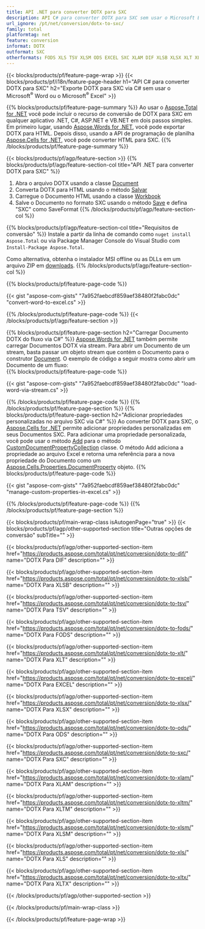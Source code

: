 ```yaml
---
title: API .NET para converter DOTX para SXC
description: API C# para converter DOTX para SXC sem usar o Microsoft Excel ou Adobe Reader
url_ignore: /pt/net/conversion/dotx-to-sxc/
family: total
platformtag: net
feature: conversion
informat: DOTX
outformat: SXC
otherformats: FODS XLS TSV XLSM ODS EXCEL SXC XLAM DIF XLSB XLSX XLT XLTX XLTM
---
```

{{< blocks/products/pf/feature-page-wrap >}}
{{< blocks/products/pf/i18n/feature-page-header h1="API C# para converter DOTX para SXC" h2="Exporte DOTX para SXC via C# sem usar o Microsoft<sup>&reg;</sup> Word ou o Microsoft<sup>&reg;</sup> Excel" >}}

{{% blocks/products/pf/feature-page-summary %}}
Ao usar o [Aspose.Total for .NET](https://products.aspose.com/total/net/) você pode incluir o recurso de conversão de DOTX para SXC em qualquer aplicativo .NET, C#, ASP.NET e VB.NET em dois passos simples. Em primeiro lugar, usando [Aspose.Words for .NET](https://products.aspose.com/words/net/), você pode exportar DOTX para HTML. Depois disso, usando a API de programação de planilha [Aspose.Cells for .NET](https://products.aspose.com/cells/net/), você pode converter HTML para SXC.
{{% /blocks/products/pf/feature-page-summary  %}}

{{< blocks/products/pf/agp/feature-section >}}
{{% blocks/products/pf/agp/feature-section-col title="API .NET para converter DOTX para SXC" %}}
1. Abra o arquivo DOTX usando a classe [Document](https://reference.aspose.com/words/net/aspose.words/Document)
2. Converta DOTX para HTML usando o método [Salvar](https://reference.aspose.com/words/net/aspose.words.Document/save/methods/4)
3. Carregue o Documento HTML usando a classe [Workbook](https://reference.aspose.com/cells/net/aspose.cells/workbook)
4. Salve o Documento no formato SXC usando o método [Save](https://reference.aspose.com/cells/net/aspose.cells.workbook/save/methods/4) e defina "SXC" como SaveFormat
{{% /blocks/products/pf/agp/feature-section-col %}}

{{% blocks/products/pf/agp/feature-section-col title="Requisitos de conversão" %}}
Instale a partir da linha de comando como ```nuget install Aspose.Total``` ou via Package Manager Console do Visual Studio com ```Install-Package Aspose.Total```.

Como alternativa, obtenha o instalador MSI offline ou as DLLs em um arquivo ZIP em [downloads](https://downloads.aspose.com/total/net).
{{% /blocks/products/pf/agp/feature-section-col %}}

{{% blocks/products/pf/feature-page-code %}}

{{< gist "aspose-com-gists" "7a952faebcdf859aef38480f2fabc0dc" "convert-word-to-excel.cs" >}}


{{% /blocks/products/pf/feature-page-code %}}
{{< /blocks/products/pf/agp/feature-section >}}

{{% blocks/products/pf/feature-page-section  h2="Carregar Documento DOTX do fluxo via C#" %}}
[Aspose.Words for .NET](https://products.aspose.com/words/net/) também permite carregar Documentos DOTX via stream. Para abrir um Documento de um stream, basta passar um objeto stream que contém o Documento para o construtor [Document](https://reference.aspose.com/words/net/aspose.words/Document). O exemplo de código a seguir mostra como abrir um Documento de um fluxo:  
{{% blocks/products/pf/feature-page-code %}}

{{< gist "aspose-com-gists" "7a952faebcdf859aef38480f2fabc0dc" "load-word-via-stream.cs" >}}

{{% /blocks/products/pf/feature-page-code  %}}
{{% /blocks/products/pf/feature-page-section %}}
{{% blocks/products/pf/feature-page-section  h2="Adicionar propriedades personalizadas no arquivo SXC via C#" %}}
Ao converter DOTX para SXC, o [Aspose.Cells for .NET](https://products.aspose.com/cells/net/) permite adicionar propriedades personalizadas em seus Documentos SXC. Para adicionar uma propriedade personalizada, você pode usar o método [Add](https://reference.aspose.com/cells/net/aspose.cells.properties/customDocumentpropertycollection/methods/add/index) para o método [CustomDocumentPropertyCollection](https://reference.aspose.com/cells/net/aspose.cells.properties/customDocumentpropertycollection) classe. O método Add adiciona a propriedade ao arquivo Excel e retorna uma referência para a nova propriedade do Documento como um [Aspose.Cells.Properties.DocumentProperty](https://reference.aspose.com/cells/net/aspose.cells.properties/Documentproperty) objeto. 
{{% blocks/products/pf/feature-page-code %}}

{{< gist "aspose-com-gists" "7a952faebcdf859aef38480f2fabc0dc" "manage-custom-properties-in-excel.cs" >}}

{{% /blocks/products/pf/feature-page-code  %}}
{{% /blocks/products/pf/feature-page-section %}}

{{< blocks/products/pf/main-wrap-class isAutogenPage="true" >}}
{{< blocks/products/pf/agp/other-supported-section title="Outras opções de conversão" subTitle="" >}}

{{< blocks/products/pf/agp/other-supported-section-item href="https://products.aspose.com/total/pt/net/conversion/dotx-to-dif/" name="DOTX Para DIF" description="" >}}

{{< blocks/products/pf/agp/other-supported-section-item href="https://products.aspose.com/total/pt/net/conversion/dotx-to-xlsb/" name="DOTX Para XLSB" description="" >}}

{{< blocks/products/pf/agp/other-supported-section-item href="https://products.aspose.com/total/pt/net/conversion/dotx-to-tsv/" name="DOTX Para TSV" description="" >}}

{{< blocks/products/pf/agp/other-supported-section-item href="https://products.aspose.com/total/pt/net/conversion/dotx-to-fods/" name="DOTX Para FODS" description="" >}}

{{< blocks/products/pf/agp/other-supported-section-item href="https://products.aspose.com/total/pt/net/conversion/dotx-to-xlt/" name="DOTX Para XLT" description="" >}}

{{< blocks/products/pf/agp/other-supported-section-item href="https://products.aspose.com/total/pt/net/conversion/dotx-to-excel/" name="DOTX Para EXCEL" description="" >}}

{{< blocks/products/pf/agp/other-supported-section-item href="https://products.aspose.com/total/pt/net/conversion/dotx-to-xlsx/" name="DOTX Para XLSX" description="" >}}

{{< blocks/products/pf/agp/other-supported-section-item href="https://products.aspose.com/total/pt/net/conversion/dotx-to-ods/" name="DOTX Para ODS" description="" >}}

{{< blocks/products/pf/agp/other-supported-section-item href="https://products.aspose.com/total/pt/net/conversion/dotx-to-sxc/" name="DOTX Para SXC" description="" >}}

{{< blocks/products/pf/agp/other-supported-section-item href="https://products.aspose.com/total/pt/net/conversion/dotx-to-xlam/" name="DOTX Para XLAM" description="" >}}

{{< blocks/products/pf/agp/other-supported-section-item href="https://products.aspose.com/total/pt/net/conversion/dotx-to-xltm/" name="DOTX Para XLTM" description="" >}}

{{< blocks/products/pf/agp/other-supported-section-item href="https://products.aspose.com/total/pt/net/conversion/dotx-to-xlsm/" name="DOTX Para XLSM" description="" >}}

{{< blocks/products/pf/agp/other-supported-section-item href="https://products.aspose.com/total/pt/net/conversion/dotx-to-xls/" name="DOTX Para XLS" description="" >}}

{{< blocks/products/pf/agp/other-supported-section-item href="https://products.aspose.com/total/pt/net/conversion/dotx-to-xltx/" name="DOTX Para XLTX" description="" >}}



{{< /blocks/products/pf/agp/other-supported-section >}}

{{< /blocks/products/pf/main-wrap-class >}}

{{< /blocks/products/pf/feature-page-wrap >}}
